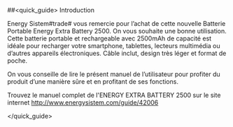 ##<quick_guide> Introduction

Energy Sistem#trade# vous remercie pour l’achat de cette nouvelle Batterie Portable Energy Extra
Battery 2500. On vous souhaite une bonne utilisation. Cette batterie portable et rechargeable
avec 2500mAh de capacité est idéale pour recharger votre smartphone, tablettes, lecteurs
multimédia ou d’autres appareils électroniques. Câble inclut, design très léger et format de poche.

On vous conseille de lire le présent manuel de l’utilisateur pour profiter du produit d’une manière
sûre et en profitant de ses fonctions.

Trouvez le manuel complet de l'ENERGY EXTRA BATTERY 2500 sur le site internet http://www.energysistem.com/guide/42006 

</quick_guide>

